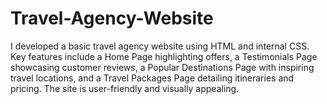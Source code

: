 # Travel-Agency-Website
I developed a basic travel agency website using HTML and internal CSS. Key features include a Home Page highlighting offers, a Testimonials Page showcasing customer reviews, a Popular Destinations Page with inspiring travel locations, and a Travel Packages Page detailing itineraries and pricing. The site is user-friendly and visually appealing.
